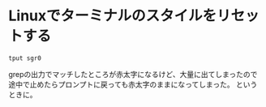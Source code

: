 # Linuxでターミナルのスタイルをリセットする

```
tput sgr0
```

grepの出力でマッチしたところが赤太字になるけど、大量に出てしまったので途中で止めたらプロンプトに戻っても赤太字のままになってしまった。
というときに。
